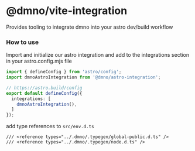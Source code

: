 # @dmno/vite-integration

Provides tooling to integrate dmno into your astro dev/build workflow

### How to use

Import and initialize our astro integration and add to the integrations section in your astro.config.mjs file

```typescript
import { defineConfig } from 'astro/config';
import dmnoAstroIntegration from '@dmno/astro-integration';

// https://astro.build/config
export default defineConfig({
  integrations: [
    dmnoAstroIntegration(),
  ]
});
```


add type references to `src/env.d.ts`

```
/// <reference types="../.dmno/.typegen/global-public.d.ts" />
/// <reference types="../.dmno/.typegen/node.d.ts" />
```
